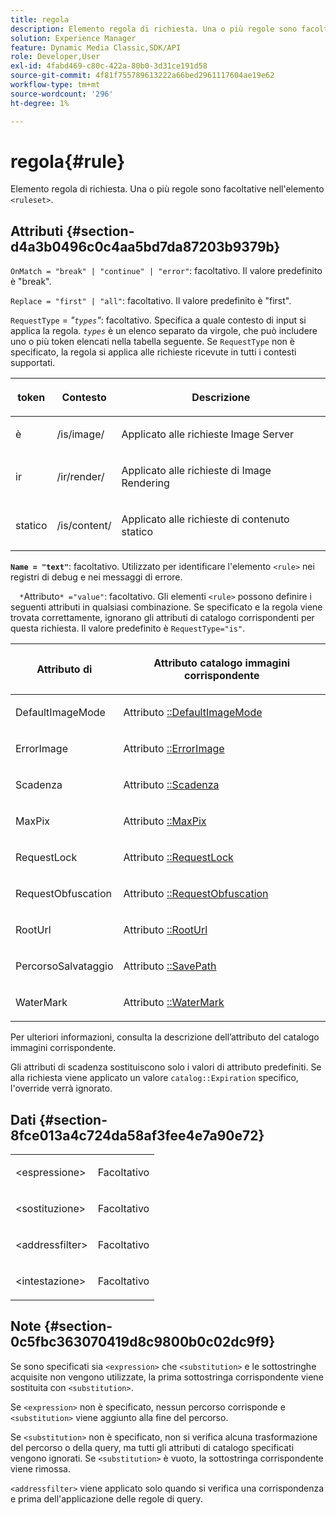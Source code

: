 ```yaml
---
title: regola
description: Elemento regola di richiesta. Una o più regole sono facoltative nell'elemento <set di regole>.
solution: Experience Manager
feature: Dynamic Media Classic,SDK/API
role: Developer,User
exl-id: 4fabd469-c80c-422a-80b0-3d31ce191d58
source-git-commit: 4f81f755789613222a66bed2961117604ae19e62
workflow-type: tm+mt
source-wordcount: '296'
ht-degree: 1%

---
```


# regola{#rule}

Elemento regola di richiesta. Una o più regole sono facoltative nell&#39;elemento `<ruleset>`.

## Attributi {#section-d4a3b0496c0c4aa5bd7da87203b9379b}

`OnMatch = "break" | "continue" | "error"`: facoltativo. Il valore predefinito è &quot;break&quot;.

`Replace = "first" | "all"`: facoltativo. Il valore predefinito è &quot;first&quot;.

`RequestType` = *&quot;`types`&quot;*: facoltativo. Specifica a quale contesto di input si applica la regola. *`types`* è un elenco separato da virgole, che può includere uno o più token elencati nella tabella seguente. Se `RequestType` non è specificato, la regola si applica alle richieste ricevute in tutti i contesti supportati.

<table id="table_4935E1ED03624DA6AF3F8DC9AAA10237"> 
 <thead> 
  <tr> 
   <th class="entry"> <p><b>token</b> </p> </th> 
   <th class="entry"> <p><b>Contesto</b> </p> </th> 
   <th class="entry"> <p><b>Descrizione</b> </p> </th> 
  </tr> 
 </thead>
 <tbody> 
  <tr> 
   <td> <p> <span class="codeph"> è </span> </p> </td> 
   <td> <p> <span class="filepath"> /is/image/</span> </p> </td> 
   <td> <p>Applicato alle richieste Image Server </p> </td> 
  </tr> 
  <tr> 
   <td> <p> <span class="codeph"> ir</span> </p> </td> 
   <td> <p> <span class="filepath"> /ir/render/</span> </p> </td> 
   <td> <p>Applicato alle richieste di Image Rendering </p> </td> 
  </tr> 
  <tr> 
   <td> <p> <span class="codeph"> statico</span> </p> </td> 
   <td> <p> <span class="filepath"> /is/content/</span> </p> </td> 
   <td> <p>Applicato alle richieste di contenuto statico </p> </td> 
  </tr> 
 </tbody> 
</table>

**`Name = "text"`**: facoltativo. Utilizzato per identificare l&#39;elemento `<rule>` nei registri di debug e nei messaggi di errore.

`  *`Attributo`* ="value"`: facoltativo. Gli elementi `<rule>` possono definire i seguenti attributi in qualsiasi combinazione. Se specificato e la regola viene trovata correttamente, ignorano gli attributi di catalogo corrispondenti per questa richiesta. Il valore predefinito è `RequestType="is"`.

<table id="table_67AED5BEADDF4DAC99B5EF46438C1ABC"> 
 <thead> 
  <tr> 
   <th class="entry"> Attributo <b> <span class="varname"> di </span> </b> </th> 
   <th class="entry"> <p>Attributo catalogo immagini corrispondente </p> </th> 
  </tr> 
 </thead>
 <tbody> 
  <tr> 
   <td> <p> <span class="codeph"> DefaultImageMode</span> </p> </td> 
   <td> <p>Attributo <a href="../../../../../is-api/image-catalog/image-serving-api-ref/c-image-catalog-reference/c-attributes-reference/r-defaultimagemode.md#reference-8a996af162f84e46bbe9e6e0d4e26782" type="reference" format="dita" scope="local">::DefaultImageMode</a> </p> </td> 
  </tr> 
  <tr> 
   <td> <p> <span class="codeph"> ErrorImage</span> </p> </td> 
   <td> <p>Attributo <a href="../../../../../is-api/image-catalog/image-serving-api-ref/c-image-catalog-reference/c-attributes-reference/r-errorimage.md#reference-c494d5d8b2584fe3800f35baabd0292c" type="reference" format="dita" scope="local">::ErrorImage</a> </p> </td> 
  </tr> 
  <tr> 
   <td> <p> Scadenza <span class="codeph"></span> </p> </td> 
   <td> <p> Attributo <a href="../../../../../is-api/image-catalog/image-serving-api-ref/c-image-catalog-reference/c-attributes-reference/r-expiration.md#reference-a0bf4686425d4e00b8014c4950fb62b7" type="reference" format="dita" scope="local">::Scadenza</a> </p> </td> 
  </tr> 
  <tr> 
   <td> <p> <span class="codeph"> MaxPix</span> </p> </td> 
   <td> <p>Attributo <a href="../../../../../is-api/image-catalog/image-serving-api-ref/c-image-catalog-reference/c-attributes-reference/r-maxpix.md#reference-e167d396ac794079ba8b5e6eb16eeda5" type="reference" format="dita" scope="local">::MaxPix </a> </p> </td> 
  </tr> 
  <tr> 
   <td> <p> <span class="codeph"> RequestLock</span> </p> </td> 
   <td> <p> Attributo <a href="../../../../../is-api/image-catalog/image-serving-api-ref/c-image-catalog-reference/c-attributes-reference/r-requestlock.md#reference-8bbe2f581be847d3b9fa123e8e5e94b0" type="reference" format="dita" scope="local">::RequestLock</a> </p> </td> 
  </tr> 
  <tr> 
   <td> <p> <span class="codeph"> RequestObfuscation</span> </p> </td> 
   <td> <p> Attributo <a href="../../../../../is-api/image-catalog/image-serving-api-ref/c-image-catalog-reference/c-attributes-reference/r-requestobfuscation.md#reference-730a3330253343f893419ebd52baf0bd" type="reference" format="dita" scope="local">::RequestObfuscation</a> </p> </td> 
  </tr> 
  <tr> 
   <td> <p> <span class="codeph"> RootUrl</span> </p> </td> 
   <td> <p> Attributo <a href="../../../../../is-api/image-catalog/image-serving-api-ref/c-image-catalog-reference/c-attributes-reference/r-rooturl.md#reference-3b0e43881020409cbe642366913cf137" type="reference" format="dita" scope="local">::RootUrl</a> </p> </td> 
  </tr> 
  <tr> 
   <td> <p> <span class="codeph"> PercorsoSalvataggio</span> </p> </td> 
   <td> <p> Attributo <a href="../../../../../is-api/image-catalog/image-serving-api-ref/c-image-catalog-reference/c-attributes-reference/r-savepath.md#reference-9c4686dc153b41d8a0751cde83615432" type="reference" format="dita" scope="local">::SavePath</a> </p> </td> 
  </tr> 
  <tr> 
   <td> <p> <span class="codeph"> WaterMark</span> </p> </td> 
   <td> <p>Attributo <a href="../../../../../is-api/image-catalog/image-serving-api-ref/c-image-catalog-reference/c-attributes-reference/r-watermark.md#reference-942b50acb2dd43a5ae498dc41ea9ac9b" type="reference" format="dita" scope="local">::WaterMark</a> </p> </td> 
  </tr> 
 </tbody> 
</table>

Per ulteriori informazioni, consulta la descrizione dell’attributo del catalogo immagini corrispondente.

Gli attributi di scadenza sostituiscono solo i valori di attributo predefiniti. Se alla richiesta viene applicato un valore `catalog::Expiration` specifico, l&#39;override verrà ignorato.

## Dati {#section-8fce013a4c724da58af3fee4e7a90e72}

<table id="simpletable_4F1C03671DA942A3A332B2C686A63C52"> 
 <tr class="strow"> 
  <td class="stentry"> <p><span class="codeph"> &lt;espressione&gt;</span> </p></td> 
  <td class="stentry"> <p>Facoltativo </p></td> 
 </tr> 
 <tr class="strow"> 
  <td class="stentry"> <p><span class="codeph"> &lt;sostituzione&gt;</span> </p></td> 
  <td class="stentry"> <p>Facoltativo </p></td> 
 </tr> 
 <tr class="strow"> 
  <td class="stentry"> <p><span class="codeph"> &lt;addressfilter&gt;</span> </p></td> 
  <td class="stentry"> <p>Facoltativo </p></td> 
 </tr> 
 <tr class="strow"> 
  <td class="stentry"> <p><span class="codeph"> &lt;intestazione&gt;</span> </p></td> 
  <td class="stentry"> <p>Facoltativo </p></td> 
 </tr> 
</table>

## Note {#section-0c5fbc363070419d8c9800b0c02dc9f9}

Se sono specificati sia `<expression>` che `<substitution>` e le sottostringhe acquisite non vengono utilizzate, la prima sottostringa corrispondente viene sostituita con `<substitution>`.

Se `<expression>` non è specificato, nessun percorso corrisponde e `<substitution>` viene aggiunto alla fine del percorso.

Se `<substitution>` non è specificato, non si verifica alcuna trasformazione del percorso o della query, ma tutti gli attributi di catalogo specificati vengono ignorati. Se `<substitution>` è vuoto, la sottostringa corrispondente viene rimossa.

`<addressfilter>` viene applicato solo quando si verifica una corrispondenza e prima dell&#39;applicazione delle regole di query.
